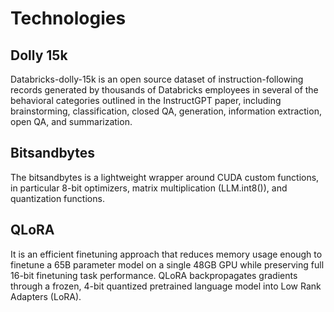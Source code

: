# Technologies
## Dolly 15k
Databricks-dolly-15k is an open source dataset of instruction-following records generated by thousands of Databricks 
employees in several of the behavioral categories outlined in the InstructGPT paper, 
including brainstorming, classification, closed QA, generation, information extraction, open QA, and summarization.
## Bitsandbytes
The bitsandbytes is a lightweight wrapper around CUDA custom functions, 
in particular 8-bit optimizers, matrix multiplication (LLM.int8()), and quantization functions.
## QLoRA
It is an efficient finetuning approach that reduces memory usage enough to finetune a 65B parameter model on a single 
48GB GPU while preserving full 16-bit finetuning task performance. QLoRA backpropagates gradients through a frozen, 
4-bit quantized pretrained language model into Low Rank Adapters (LoRA).